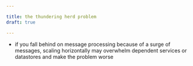 ```yaml
---

title: the thundering herd problem
draft: true

---
```


- if you fall behind on message processing because of a surge of messages, scaling horizontally may overwhelm dependent services or datastores and make the problem worse
